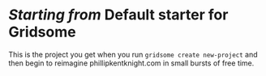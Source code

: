 # _Starting from_ Default starter for Gridsome

This is the project you get when you run `gridsome create new-project` and then begin to reimagine phillipkentknight.com in small bursts of free time.
